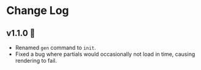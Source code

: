 # Change Log

## v1.1.0 :rocket:

- Renamed `gen` command to `init`.
- Fixed a bug where partials would occasionally not load in time, causing rendering
to fail.
